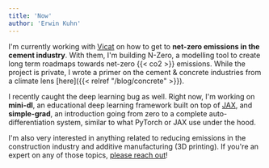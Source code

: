 ```yaml
---
title: 'Now'
author: 'Erwin Kuhn'
---
```


I'm currently working with [Vicat](https://www.vicat.fr/) on how to get to **net-zero emissions in the cement industry**. With them, I'm building N-Zero, a modelling tool to create long term roadmaps towards net-zero {{< co2 >}} emissions. While the project is private, I wrote a primer on the cement & concrete industries from a climate lens [here]({{< relref "/blog/concrete" >}}).

I recently caught the deep learning bug as well. Right now, I'm working on **mini-dl**, an educational deep learning framework built on top of [JAX](https://github.com/google/jax), and **simple-grad**, an introduction going from zero to a complete auto-differentiation system, similar to what PyTorch or JAX use under the hood.

I'm also very interested in anything related to reducing emissions in the construction industry and additive manufacturing (3D printing). If you're an expert on any of those topics, [please reach out](mailto:erwin.kuhn@protonmail.com)!